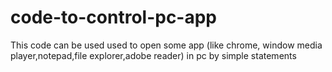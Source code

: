 # code-to-control-pc-app
This code can be used used to open some app (like chrome, window media player,notepad,file explorer,adobe reader) in pc by simple statements
